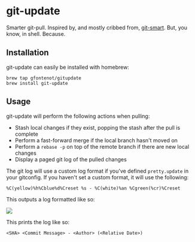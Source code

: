 # git-update #

Smarter git-pull. Inspired by, and mostly cribbed from, [git-smart](https://github.com/geelen/git-smart/blob/master/lib/commands/smart-pull.rb). But, you know, in shell. Because.

## Installation ##

git-update can easily be installed with homebrew:

```
brew tap gfontenot/gitupdate
brew install git-update
```

## Usage ##

git-update will perform the following actions when pulling:

 - Stash local changes if they exist, popping the stash after the pull is
   complete
 - Perform a fast-forward merge if the local branch hasn't moved on
 - Perform a `rebase -p` on top of the remote branch if there are new local
   changes
 - Display a paged git log of the pulled changes

The git log will use a custom log format if you've defined `pretty.update` in
your gitconfig. If you haven't set a custom format, it will use the following:

```
%C(yellow)%h%Cblue%d%Creset %s - %C(white)%an %Cgreen(%cr)%Creset
```

This outputs a log formatted like so:

![](https://files.app.net/24s27H0jx.png)

This prints the log like so:

    <SHA> <Commit Message> - <Author> (<Relative Date>)
